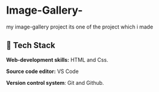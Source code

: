 # Image-Gallery-
my image-gallery project its one of the project which i made

 ## 🔗 Tech Stack

**Web-development skills:** HTML and Css.

**Source code editor:** VS Code

**Version control system**: Git and Github.
